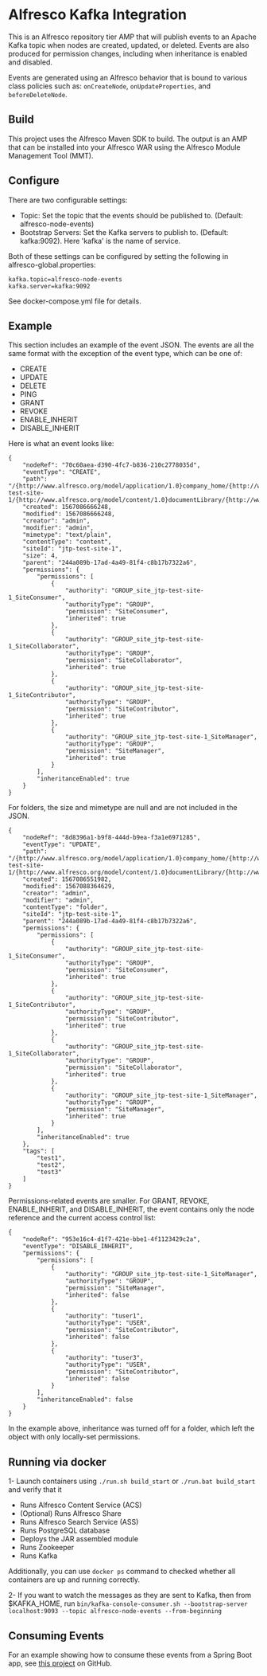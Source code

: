 # Alfresco Kafka Integration

This is an Alfresco repository tier AMP that will publish events to an Apache
Kafka topic when nodes are created, updated, or deleted. Events are also
produced for permission changes, including when inheritance is enabled and
disabled.

Events are generated using an Alfresco behavior that is bound to various class
policies such as: `onCreateNode`, `onUpdateProperties`, and `beforeDeleteNode`.

## Build

This project uses the Alfresco Maven SDK to build. The output is an AMP that can
be installed into your Alfresco WAR using the Alfresco Module Management Tool
(MMT).

## Configure

There are two configurable settings:

* Topic: Set the topic that the events should be published to. (Default: alfresco-node-events)
* Bootstrap Servers: Set the Kafka servers to publish to. (Default: kafka:9092). Here 'kafka' is the name of service.

Both of these settings can be configured by setting the following in alfresco-global.properties:

    kafka.topic=alfresco-node-events
    kafka.server=kafka:9092
    
See docker-compose.yml file for details.

## Example

This section includes an example of the event JSON. The events are all the same format with the exception of the event
type, which can be one of:

* CREATE
* UPDATE
* DELETE
* PING
* GRANT
* REVOKE
* ENABLE_INHERIT
* DISABLE_INHERIT

Here is what an event looks like:

    {
        "nodeRef": "70c60aea-d390-4fc7-b836-210c2778035d",
        "eventType": "CREATE",
        "path": "/{http://www.alfresco.org/model/application/1.0}company_home/{http://www.alfresco.org/model/site/1.0}sites/{http://www.alfresco.org/model/content/1.0}jtp-test-site-1/{http://www.alfresco.org/model/content/1.0}documentLibrary/{http://www.alfresco.org/model/content/1.0}test2.txt",
        "created": 1567086666248,
        "modified": 1567086666248,
        "creator": "admin",
        "modifier": "admin",
        "mimetype": "text/plain",
        "contentType": "content",
        "siteId": "jtp-test-site-1",
        "size": 4,
        "parent": "244a089b-17ad-4a49-81f4-c8b17b7322a6",
        "permissions": {
            "permissions": [
                {
                    "authority": "GROUP_site_jtp-test-site-1_SiteConsumer",
                    "authorityType": "GROUP",
                    "permission": "SiteConsumer",
                    "inherited": true
                },
                {
                    "authority": "GROUP_site_jtp-test-site-1_SiteCollaborator",
                    "authorityType": "GROUP",
                    "permission": "SiteCollaborator",
                    "inherited": true
                },
                {
                    "authority": "GROUP_site_jtp-test-site-1_SiteContributor",
                    "authorityType": "GROUP",
                    "permission": "SiteContributor",
                    "inherited": true
                },
                {
                    "authority": "GROUP_site_jtp-test-site-1_SiteManager",
                    "authorityType": "GROUP",
                    "permission": "SiteManager",
                    "inherited": true
                }
            ],
            "inheritanceEnabled": true
        }
    }

For folders, the size and mimetype are null and are not included in the JSON.

    {
        "nodeRef": "8d8396a1-b9f8-444d-b9ea-f3a1e6971285",
        "eventType": "UPDATE",
        "path": "/{http://www.alfresco.org/model/application/1.0}company_home/{http://www.alfresco.org/model/site/1.0}sites/{http://www.alfresco.org/model/content/1.0}jtp-test-site-1/{http://www.alfresco.org/model/content/1.0}documentLibrary/{http://www.alfresco.org/model/content/1.0}testfolder4",
        "created": 1567086551982,
        "modified": 1567088364629,
        "creator": "admin",
        "modifier": "admin",
        "contentType": "folder",
        "siteId": "jtp-test-site-1",
        "parent": "244a089b-17ad-4a49-81f4-c8b17b7322a6",
        "permissions": {
            "permissions": [
                {
                    "authority": "GROUP_site_jtp-test-site-1_SiteConsumer",
                    "authorityType": "GROUP",
                    "permission": "SiteConsumer",
                    "inherited": true
                },
                {
                    "authority": "GROUP_site_jtp-test-site-1_SiteContributor",
                    "authorityType": "GROUP",
                    "permission": "SiteContributor",
                    "inherited": true
                },
                {
                    "authority": "GROUP_site_jtp-test-site-1_SiteCollaborator",
                    "authorityType": "GROUP",
                    "permission": "SiteCollaborator",
                    "inherited": true
                },
                {
                    "authority": "GROUP_site_jtp-test-site-1_SiteManager",
                    "authorityType": "GROUP",
                    "permission": "SiteManager",
                    "inherited": true
                }
            ],
            "inheritanceEnabled": true
        },
        "tags": [
            "test1",
            "test2",
            "test3"
        ]
    }

Permissions-related events are smaller. For GRANT, REVOKE, ENABLE_INHERIT, and
DISABLE_INHERIT, the event contains only the node reference and the current
access control list:

    {
        "nodeRef": "953e16c4-d1f7-421e-bbe1-4f1123429c2a",
        "eventType": "DISABLE_INHERIT",
        "permissions": {
            "permissions": [
                {
                    "authority": "GROUP_site_jtp-test-site-1_SiteManager",
                    "authorityType": "GROUP",
                    "permission": "SiteManager",
                    "inherited": false
                },
                {
                    "authority": "tuser1",
                    "authorityType": "USER",
                    "permission": "SiteContributor",
                    "inherited": false
                },
                {
                    "authority": "tuser3",
                    "authorityType": "USER",
                    "permission": "SiteContributor",
                    "inherited": false
                }
            ],
            "inheritanceEnabled": false
        }
    }

In the example above, inheritance was turned off for a folder, which left the
object with only locally-set permissions.

## Running via docker

1- Launch containers using `./run.sh build_start` or `./run.bat build_start` and verify that it

 * Runs Alfresco Content Service (ACS)
 * (Optional) Runs Alfresco Share
 * Runs Alfresco Search Service (ASS)
 * Runs PostgreSQL database
 * Deploys the JAR assembled module
 * Runs Zookeeper
 * Runs Kafka
 
 Additionally, you can use `docker ps` command to checked whether all containers are up and running correctly.
 
2- If you want to watch the messages as they are sent to Kafka, then from $KAFKA_HOME, run `bin/kafka-console-consumer.sh --bootstrap-server localhost:9093 --topic alfresco-node-events --from-beginning`

## Consuming Events

For an example showing how to consume these events from a Spring Boot app, see
[this project](https://github.com/jpotts/alfresco-kafka-listener-example) on
GitHub.
